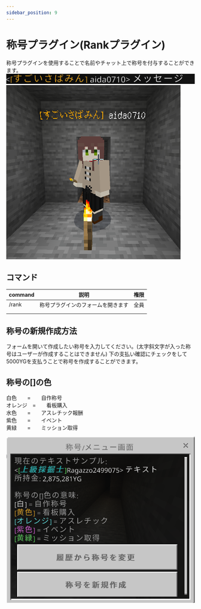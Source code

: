 ```yaml
---
sidebar_position: 9
---
```


# 称号プラグイン(Rankプラグイン)

称号プラグインを使用することで名前やチャット上で称号を付与することができます。
![rank-massege](./img/rank1.png)
![rank-player](./img/rank2.png)

## コマンド

| command | 説明                               | 権限 | 
| :------ | ---------------------------------- | ---- | 
| /rank   | 称号プラグインのフォームを開きます | 全員 | 
|         |                                    |      | 
|         |                                    |      | 

## 称号の新規作成方法

フォームを開いて作成したい称号を入力してください。(太字斜文字が入った称号はユーザーが作成することはできません)
下の支払い確認にチェックをして5000YGを支払うことで称号を作成することができます。

## 称号の[]の色

白色　　=　　自作称号  
オレンジ　=　　看板購入  
水色　　=　　アスレチック報酬  
紫色　　=　　イベント  
黄緑　　=　　ミッション取得  

![rank-coler](./img/rank4.png)